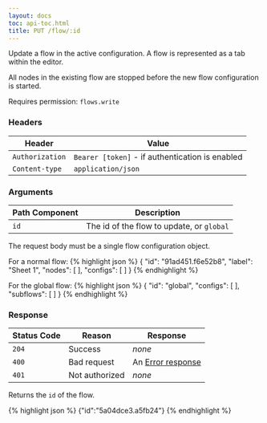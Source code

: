 ```yaml
---
layout: docs
toc: api-toc.html
title: PUT /flow/:id
---
```


Update a flow in the active configuration. A flow is represented as a tab within the
editor.

All nodes in the existing flow are stopped before the new flow configuration is started.

Requires permission: <code>flows.write</code>

### Headers

Header                     | Value
---------------------------|----------
`Authorization`            | `Bearer [token]` - if authentication is enabled
`Content-type`             | `application/json`

### Arguments

Path Component | Description
---------------|------------
`id`           | The id of the flow to update, or `global`

The request body must be a single flow configuration object.

For a normal flow:
{% highlight json %}
{
  "id": "91ad451.f6e52b8",
  "label": "Sheet 1",
  "nodes": [ ],
  "configs": [ ]
}
{% endhighlight %}

For the global flow:
{% highlight json %}
{
  "id": "global",
  "configs": [ ],
  "subflows": [ ]
}
{% endhighlight %}



### Response

Status Code | Reason         | Response
------------|----------------|--------------
`204`       | Success        | _none_
`400`       | Bad request    | An [Error response](/docs/api/admin/errors)
`401`       | Not authorized | _none_

Returns the `id` of the flow.

{% highlight json %}
{"id":"5a04dce3.a5fb24"}
{% endhighlight %}
